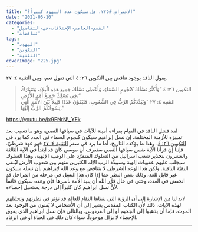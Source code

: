 ```yaml
---
title: "الإعتراض #٢٢٥، هل سيكون عدد اليهود كبيراً؟"
date: "2021-05-10"
categories: 
  - "القسم-الخامس-الإختلافات-في-التفاصيل"
  - "تناقضات"
tags: 
  - "اليهود"
  - "التكوين"
  - "التثنية"
coverImage: "225.jpg"
---
```


يقول الناقد بوجود تناقض بين التكوين ٢٦: ٤ التي تقول نعم، وبين التثنية ٤: ٢٧.

> التكوين ٢٦: ٤ ”وَأُكَثِّرُ نَسْلَكَ كَنُجُومِ السَّمَاءِ، وَأُعْطِي نَسْلَكَ جَمِيعَ هذِهِ الْبِلاَدِ، وَتَتَبَارَكُ فِي نَسْلِكَ جَمِيعُ أُمَمِ الأَرْضِ،“  
> التثنية ٤: ٢٧ ”وَيُبَدِّدُكُمُ الرَّبُّ فِي الشُّعُوبِ، فَتَبْقَوْنَ عَدَدًا قَلِيلاً بَيْنَ الأُمَمِ الَّتِي يَسُوقُكُمُ الرَّبُّ إِلَيْهَا.“

https://youtu.be/jx9FNrN\_YEk

لقد فشل الناقد في القيام بقراءة أمينة للآيات في سياقها النصي، وهو ما تسبب بعد تمييزه للأزمنة المختلفة. إن نسل إبراهيم سيكون كنجوم السماء في العدد كما يرد في [التكوين ٢٦: ٤](https://www.bible.com/bible/67/GEN.26.4)، وهذا ما يؤكده التاريخ. أما ما يرد في سفر [التثنية ٤: ٢٧](https://www.bible.com/bible/67/DEU.4.27) فهو عهد شرطيّ. فإننا إن قرأنا الآية ضمن سياقها النصي سنعرف أن موسى كان قد ابتدأ في الآية الثالثة والعشرون بتحذير شعب اسرائيل من السلوك المتمرّد على الوصية الإلهية، وهذا السلوك سيجلب عليهم عقوبات إلهية وسيبدِّد الرب الإله الكثيرين منهم بين شعوب الأرض ليُبقي البقيّة الباقية. ولكن هذا الوعد الشرطي لا يتناقض مع وعد الله لإبراهيم بأن نسله سيكون غير قابل للعد، وذلك بغض النظر عما إذا كان هذا النسل في مرحلة من المراحل قد انخفض في العدد، وحتى في حال قرَّر الله أن يبيد الأمة بأسرها فإن وعده سيكون قائماً لأنَّ نسل ابراهيم كان كثيراً إلى درجة يستحيل إحصاءه.

لابد لنا من الإشارة إلى أن الرؤية التي يتبناها النقاد للعالم قد تؤثر في نظرتهم وتحليلهم لهذه الآيات، ذلك لأن الكتاب المقدس يشير إلى أن الأشخاص لا يُفنون من الوجود بعد الموت، فإما أن يذهبوا إلى الجحيم أو إلى الفردوس. وبالتالي فإن نسل ابراهيم الذي يفوق الإحصاء لا يزال موجوداً، سواء كان ذلك في الحياة أو في الرقاد.

* * *
